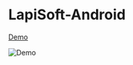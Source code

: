 # LapiSoft-Android

[Demo](https://www.dropbox.com/sh/rzwzsq9t7sjdpvg/AAC34V-1dyszwnHBj6jXRQ2Ja?dl=0)

![Demo](https://www.dropbox.com/preview/Lapisoft%20Demo/Android/Scan%20Result.jpeg)
